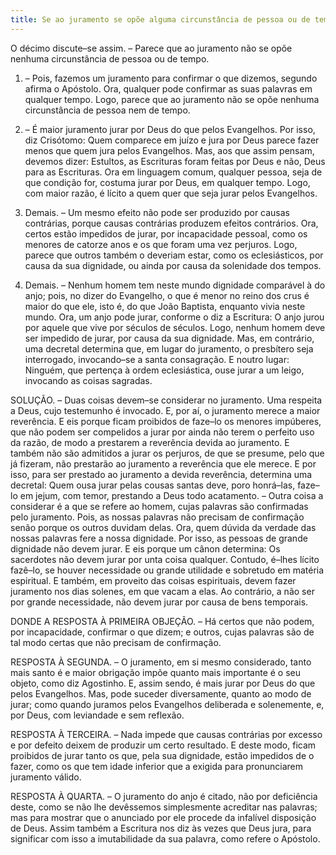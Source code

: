 ```yaml
---
title: Se ao juramento se opõe alguma circunstância de pessoa ou de tempo
---
```


O décimo discute–se assim. – Parece que ao juramento não se opõe nenhuma circunstância de pessoa ou de tempo.  

1. – Pois, fazemos um juramento para confirmar o que dizemos, segundo afirma o Apóstolo. Ora, qualquer pode confirmar as suas palavras em qualquer tempo. Logo, parece que ao juramento não se opõe nenhuma circunstância de pessoa nem de tempo. 

2. – É maior juramento jurar por Deus do que pelos Evangelhos. Por isso, diz Crisótomo: Quem comparece em juízo e jura por Deus parece fazer menos que quem jura pelos Evangelhos. Mas, aos que assim pensam, devemos dizer: Estultos, as Escrituras foram feitas por Deus e não, Deus para as Escrituras. Ora em linguagem comum, qualquer pessoa, seja de que condição for, costuma jurar por Deus, em qualquer tempo. Logo, com maior razão, é lícito a quem quer que seja jurar pelos Evangelhos.  

3. Demais. – Um mesmo efeito não pode ser produzido por causas contrárias, porque causas contrárias produzem efeitos contrários. Ora, certos estão impedidos de jurar, por incapacidade pessoal, como os menores de catorze anos e os que foram uma vez perjuros. Logo, parece que outros também o deveriam estar, como os eclesiásticos, por causa da sua dignidade, ou ainda por causa da solenidade dos tempos.  

4. Demais. – Nenhum homem tem neste mundo dignidade comparável à do anjo; pois, no dizer do Evangelho, o que é menor no reino dos crus é maior do que ele, isto é, do que João Baptista, enquanto vivia neste mundo. Ora, um anjo pode jurar, conforme o diz a Escritura: O anjo jurou por aquele que vive por séculos de séculos. Logo, nenhum homem deve ser impedido de jurar, por causa da sua dignidade.  Mas, em contrário, uma decretal determina que, em lugar do juramento, o presbítero seja interrogado, invocando–se a santa consagração. E noutro lugar: Ninguém, que pertença à ordem eclesiástica, ouse jurar a um leigo, invocando as coisas sagradas.  

SOLUÇÃO. – Duas coisas devem–se considerar no juramento. Uma respeita a Deus, cujo testemunho é invocado. E, por aí, o juramento merece a maior reverência. E eis porque ficam proibidos de faze–lo os menores impúberes, que não podem ser compelidos a jurar por ainda não terem o perfeito uso da razão, de modo a prestarem a reverência devida ao juramento. E também não são admitidos a jurar os perjuros, de que se presume, pelo que já fizeram, não prestarão ao juramento a reverência que ele merece. E por isso, para ser prestado ao juramento a devida reverência, determina uma decretal: Quem ousa jurar pelas cousas santas deve, poro honrá–las, faze–lo em jejum, com temor, prestando a Deus todo acatamento. – Outra coisa a considerar é a que se refere ao homem, cujas palavras são confirmadas pelo juramento. Pois, as nossas palavras não precisam de confirmação senão porque os outros duvidam delas. Ora, quem dúvida da verdade das nossas palavras fere a nossa dignidade. Por isso, as pessoas de grande dignidade não devem jurar. E eis porque um cânon determina: Os sacerdotes não devem jurar por unta coisa qualquer. Contudo, é–lhes lícito fazê–lo, se houver necessidade ou grande utilidade e sobretudo em matéria espiritual. E também, em proveito das coisas espirituais, devem fazer juramento nos dias solenes, em que vacam a elas. Ao contrário, a não ser por grande necessidade, não devem jurar por causa de bens temporais.  

DONDE A RESPOSTA À PRIMEIRA OBJEÇÃO. – Há certos que não podem, por incapacidade, confirmar o que dizem; e outros, cujas palavras são de tal modo certas que não precisam de confirmação.  

RESPOSTA À SEGUNDA. – O juramento, em si mesmo considerado, tanto mais santo é e maior obrigação impõe quanto mais importante é o seu objeto, como diz Agostinho. E, assim sendo, é mais jurar por Deus do que pelos Evangelhos. Mas, pode suceder diversamente, quanto ao modo de jurar; como quando juramos pelos Evangelhos deliberada e solenemente, e, por Deus, com leviandade e sem reflexão.  

RESPOSTA À TERCEIRA. – Nada impede que causas contrárias por excesso e por defeito deixem de produzir um certo resultado. E deste modo, ficam proibidos de jurar tanto os que, pela sua dignidade, estão impedidos de o fazer, como os que tem idade inferior que a exigida para pronunciarem juramento válido.  

RESPOSTA À QUARTA. – O juramento do anjo é citado, não por deficiência deste, como se não lhe devêssemos simplesmente acreditar nas palavras; mas para mostrar que o anunciado por ele procede da infalível disposição de Deus. Assim também a Escritura nos diz às vezes que Deus jura, para significar com isso a imutabilidade da sua palavra, como refere o Apóstolo.
